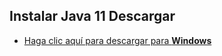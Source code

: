 ## Instalar Java 11 Descargar
* [Haga clic aquí para descargar para **Windows**](https://downloads.milrato.eu/windows/java/jdk-11.0.11.exe) ​
